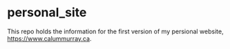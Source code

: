 # personal_site

This repo holds the information for the first version of my persional website, https://www.calummurray.ca.
